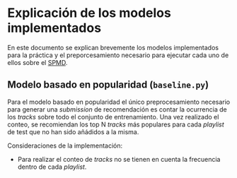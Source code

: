 # Explicación de los modelos implementados

En este documento se explican brevemente los modelos implementados para la práctica 
y el preporcesamiento necesario para ejecutar cada uno de ellos sobre el 
[SPMD](https://www.aicrowd.com/challenges/spotify-million-playlist-dataset-challenge).

## Modelo basado en popularidad (`baseline.py`)

Para el modelo basado en popularidad el único preprocesamiento necesario para 
generar una _submission_ de recomendación es contar la ocurrencia de los _tracks_ sobre 
todo el conjunto de entrenamiento. Una vez realizado el conteo, se recomiendan los top N
_tracks_ más populares para cada _playlist_ de test que no han sido añádidos a la misma.

Consideraciones de la implementación:

- Para realizar el conteo de _tracks_ no se tienen en cuenta la frecuencia dentro de cada _playlist_. 


